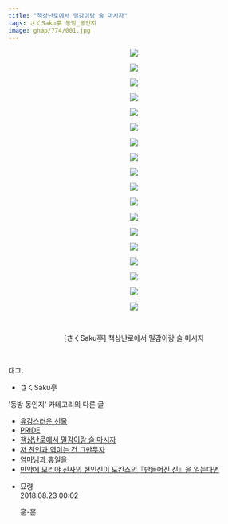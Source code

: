 ```yaml
---
title: "책상난로에서 밀감이랑 술 마시자"
tags: さくSaku亭 동방_동인지
image: ghap/774/001.jpg
---
```

<div class="article">
<p style="text-align: center; clear: none; float: none;"><img src="{{ site.nasurl }}/ghap/774/001.jpg"/></p>
<p style="text-align: center; clear: none; float: none;"><img src="{{ site.nasurl }}/ghap/774/002.jpg"/></p>
<p style="text-align: center; clear: none; float: none;"><img src="{{ site.nasurl }}/ghap/774/003.jpg"/></p>
<p style="text-align: center; clear: none; float: none;"><img src="{{ site.nasurl }}/ghap/774/004.jpg"/></p>
<p style="text-align: center; clear: none; float: none;"><img src="{{ site.nasurl }}/ghap/774/005.jpg"/></p>
<p style="text-align: center; clear: none; float: none;"><img src="{{ site.nasurl }}/ghap/774/006.jpg"/></p>
<p style="text-align: center; clear: none; float: none;"><img src="{{ site.nasurl }}/ghap/774/007.jpg"/></p>
<p style="text-align: center; clear: none; float: none;"><img src="{{ site.nasurl }}/ghap/774/008.jpg"/></p>
<p style="text-align: center; clear: none; float: none;"><img src="{{ site.nasurl }}/ghap/774/009.jpg"/></p>
<p style="text-align: center; clear: none; float: none;"><img src="{{ site.nasurl }}/ghap/774/010.jpg"/></p>
<p style="text-align: center; clear: none; float: none;"><img src="{{ site.nasurl }}/ghap/774/011.jpg"/></p>
<p style="text-align: center; clear: none; float: none;"><img src="{{ site.nasurl }}/ghap/774/012.jpg"/></p>
<p style="text-align: center; clear: none; float: none;"><img src="{{ site.nasurl }}/ghap/774/013.jpg"/></p>
<p style="text-align: center; clear: none; float: none;"><img src="{{ site.nasurl }}/ghap/774/014.jpg"/></p>
<p style="text-align: center; clear: none; float: none;"><img src="{{ site.nasurl }}/ghap/774/015.jpg"/></p>
<p style="text-align: center; clear: none; float: none;"><img src="{{ site.nasurl }}/ghap/774/016.jpg"/></p>
<p style="text-align: center; clear: none; float: none;"><img src="{{ site.nasurl }}/ghap/774/017.jpg"/></p>
<p style="text-align: center; clear: none; float: none;"><img src="{{ site.nasurl }}/ghap/774/018.jpg"/></p>
<p style="text-align: center; clear: none; float: none;"><br/></p>
<p style="text-align: center; clear: none; float: none;">[さくSaku亭] 책상난로에서 밀감이랑 술 마시자</p>
<p><br/></p>
</div><div class="tagTrail">
<p>태그: </p>
<ul>
<li>さくSaku亭</li>
</ul>
</div><div class="another">
<p>'동방 동인지' 카테고리의 다른 글</p>
<ul>
<li><a href="/2016-07-09-ghap_776">유감스러운 선물</a></li>
<li><a href="/2016-07-09-ghap_775">PRIDE</a></li>
<li><a href="/2016-07-09-ghap_774">책상난로에서 밀감이랑 술 마시자</a></li>
<li><a href="/2016-07-09-ghap_772">저 천인과 엮이는 건 그만두자</a></li>
<li><a href="/2016-07-09-ghap_770">염마님과 휴일을</a></li>
<li><a href="/2016-07-09-ghap_769">만약에 모리야 신사의 현인신이 도킨스의『만들어진 신』을 읽는다면</a></li>
</ul>
</div><div class="cb_module cb_fluid">
<div class="cb_wrt cb_profile">
<div class="comment">
<ul>
<li class="cb_thumb_off" id="comment15315064">
<div class="cb_comment_area">
<div class="cb_info_area">
<div class="cb_section">
<span class="cb_nick_name">묘령</span>
</div>
<div class="cb_section">
<span class="cb_date">2018.08.23 00:02 </span>
</div>
</div>
<div class="cb_dsc_comment">
<p class="cb_dsc">
											훈-훈
										</p>
</div>
</div></li>
</ul>
</div>
</div><!-- commentList close -->
</div>